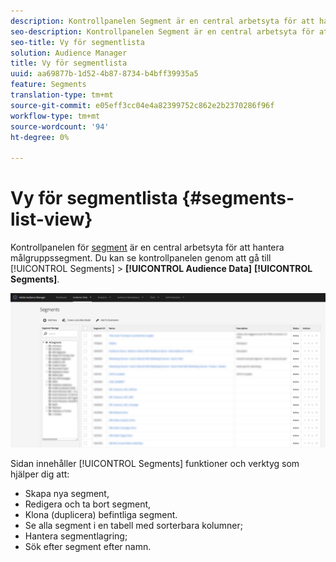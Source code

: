 ```yaml
---
description: Kontrollpanelen Segment är en central arbetsyta för att hantera mål.
seo-description: Kontrollpanelen Segment är en central arbetsyta för att hantera mål.
seo-title: Vy för segmentlista
solution: Audience Manager
title: Vy för segmentlista
uuid: aa69877b-1d52-4b87-8734-b4bff39935a5
feature: Segments
translation-type: tm+mt
source-git-commit: e05eff3cc04e4a82399752c862e2b2370286f96f
workflow-type: tm+mt
source-wordcount: '94'
ht-degree: 0%

---
```



# Vy för segmentlista {#segments-list-view}

Kontrollpanelen för [segment](https://bank.demdex.com/portal/Segments/SegmentBuilder.ddx#list) är en central arbetsyta för att hantera målgruppssegment. Du kan se kontrollpanelen genom att gå till [!UICONTROL Segments] > **[!UICONTROL Audience Data]** **[!UICONTROL Segments]**.

![segment-dashboard](assets/segments-dashboard.png)

Sidan innehåller [!UICONTROL Segments] funktioner och verktyg som hjälper dig att:

* Skapa nya segment,
* Redigera och ta bort segment,
* Klona (duplicera) befintliga segment.
* Se alla segment i en tabell med sorterbara kolumner;
* Hantera segmentlagring;
* Sök efter segment efter namn.

